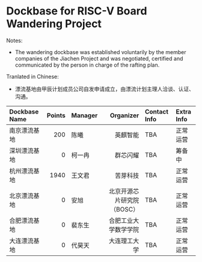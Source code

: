 # Dockbase for RISC-V Board Wandering Project

Notes:
- The wandering dockbase was established voluntarily by the member companies of the Jiachen Project and was negotiated, certified and communicated by the person in charge of the rafting plan.

Tranlated in Chinese:
- 漂流基地由甲辰计划成员公司自发申请成立，由漂流计划主理人洽谈、认证、沟通。


| Dockbase Name         | Points | Manager              | Organizer         | Contact Info | Extra Info |
| :-------------------- | -----: | :------------------- | ---------------: | :----------- | :--------- |
| 南京漂流基地 | 200 | 陈曦 | 英麒智能 | TBA | 正常运营 |
| 深圳漂流基地 | 0 | 柯一冉 | 群芯闪耀 | TBA | 筹备中 |
| 杭州漂流基地 | 1940 | 王文君 | 苦芽科技 | TBA | 正常运营 |
| 北京漂流基地 | 0 | 安旭 | 北京开源芯片研究院（BOSC） | TBA | 正常运营 |
| 合肥漂流基地 | 0 | 裴东生 | 合肥工业大学数学学院 | TBA | 正常运营 |
| 大连漂流基地 | 0 | 代昊天 | 大连理工大学 | TBA | 正常运营 |
